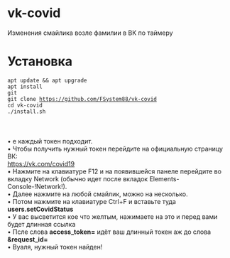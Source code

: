 # vk-covid
Изменения смайлика возле фамилии в ВК по таймеру 

# Установка
<code>apt update && apt upgrade</code><br>
<code>apt install git</code><br>
<code>git clone https://github.com/FSystem88/vk-covid</code><br>
<code>cd vk-covid</code><br>
<code>./install.sh</code><br>
<br><br><br>
• е каждый токен подходит. <br>
• Чтобы получить нужный токен перейдите на официальную страницу ВК:<br>
<a href="https://vk.com/covid19">https://vk.com/covid19</a><br>
• Нажмите на клавиатуре F12 и на появившейся панеле перейдите во вкладку Network (обычно идет после вкладок Elements-Console-!Network!).<br>
• Далее нажмите на любой смайлик, можно на несколько.<br>
• Потом нажмите на клавиатуре Ctrl+F и вставьте туда <b>users.setCovidStatus</b><br>
• У вас высветится кое что желтым, нажимаете на это и перед вами будет длинная ссылка<br>
• Псле слова <b>access_token=</b> идёт ваш длинный токен аж до слова <b>&request_id=</b><br>
• Вуаля, нужный токен найден!
